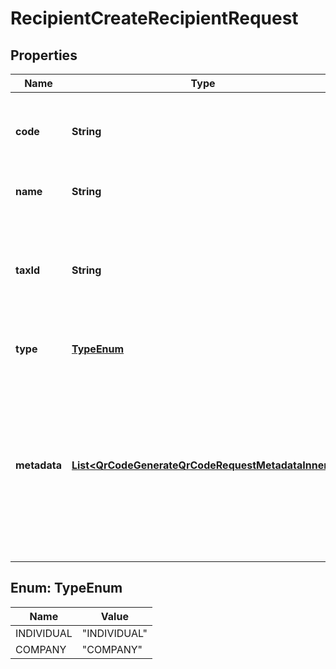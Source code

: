 

# RecipientCreateRecipientRequest


## Properties

| Name | Type | Description | Notes |
|------------ | ------------- | ------------- | -------------|
|**code** | **String** | Unique identifier for the object in your system. |  [optional] |
|**name** | **String** | The name of the recipient. |  |
|**taxId** | **String** | The tax ID of the recipient (CPF for individual recipients or CNPJ for businesses recipients). |  |
|**type** | [**TypeEnum**](#TypeEnum) | The type of the recipient. |  |
|**metadata** | [**List&lt;QrCodeGenerateQrCodeRequestMetadataInner&gt;**](QrCodeGenerateQrCodeRequestMetadataInner.md) | Set of key-value pairs that you can attach to an object. This can be useful for storing additional information about the object in a structured format. |  [optional] |



## Enum: TypeEnum

| Name | Value |
|---- | -----|
| INDIVIDUAL | &quot;INDIVIDUAL&quot; |
| COMPANY | &quot;COMPANY&quot; |



